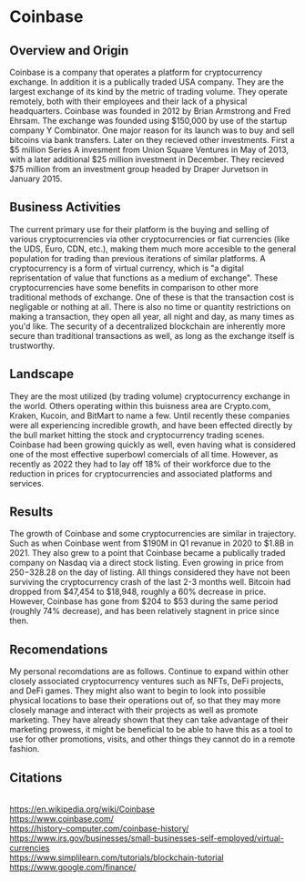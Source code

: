 # Coinbase

## Overview and Origin

Coinbase is a company that operates a platform for cryptocurrency exchange.  In addition it is a publically traded USA company.  They are the largest exchange of its kind by the metric of trading volume.
They operate remotely, both with their employees and their lack of a physical headquarters.
Coinbase was founded in 2012 by Brian Armstrong and Fred Ehrsam.
The exchange was founded using $150,000 by use of the startup company Y Combinator.  One major reason for its launch was to buy and sell bitcoins via bank transfers.  Later on they recieved other investments.  First a $5 million Series A invesment from Union Square Ventures in May of 2013, with a later additional $25 million investment in December.  They recieved $75 million from an investment group headed by Draper Jurvetson in January 2015.

## Business Activities

The current primary use for their platform is the buying and selling of various cryptocurrencies via other cryptocurrencies or fiat currencies (like the UDS, Euro, CDN, etc.), making them much more accesible to the general population for trading than previous iterations of similar platforms.
A cryptocurrency is a form of virtual currency, which is "a digital reprisentation of value that functions as a medium of exchange".  These cryptocurrencies have some benefits in comparison to other more traditional methods of exchange.  One of these is that the transaction cost is negligable or nothing at all.  There is also no time or quantity restrictions on making a transaction, they open all year, all night and day, as many times as you'd like.  The security of a decentralized blockchain are inherently more secure than traditional transactions as well, as long as the exchange itself is trustworthy.

## Landscape

They are the most utilized (by trading volume) cryptocurrency exchange in the world.  Others operating within this buisness area are Crypto.com, Kraken, Kucoin, and BitMart to name a few.
Until recently these companies were all experiencing incredible growth, and have been effected directly by the bull market hitting the stock and cryptocurrency trading scenes.
Coinbase had been growing quickly as well, even having what is considered one of the most effective superbowl comercials of all time.  However, as recently as 2022 they had to lay off 18% of their workforce due to the reduction in prices for cryptocurrencies and associated platforms and services.

## Results

The growth of Coinbase and some cryptocurrencies are similar in trajectory.  Such as when Coinbase went from $190M in Q1 revanue in 2020 to $1.8B in 2021.  They also grew to a point that Coinbase became a publically traded company on Nasdaq via a direct stock listing.  Even growing in price from $250-$328.28 on the day of listing.  All things considered they have not been surviving the cryptocurrency crash of the last 2-3 months well.  Bitcoin had dropped from $47,454 to $18,948, roughly a 60% decrease in price.  However, Coinbase has gone from $204 to $53 during the same period (roughly 74% decrease), and has been relatively stagnent in price since then.

## Recomendations

My personal recomdations are as follows.  Continue to expand within other closely associated cryptocurrency ventures such as NFTs, DeFi projects, and DeFi games.  They might also want to begin to look into possible physical locations to base their operations out of, so that they may more closely manage and interact with their projects as well as promote marketing.  They have already shown that they can take advantage of their marketing prowess, it might be beneficial to be able to have this as a tool to use for other promotions, visits, and other things they cannot do in a remote fashion.


## Citations

<br>https://en.wikipedia.org/wiki/Coinbase
<br>https://www.coinbase.com/
<br>https://history-computer.com/coinbase-history/
<br>https://www.irs.gov/businesses/small-businesses-self-employed/virtual-currencies
<br>https://www.simplilearn.com/tutorials/blockchain-tutorial
<br>https://www.google.com/finance/

